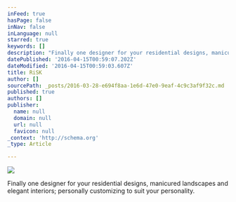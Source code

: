 ```yaml
---
inFeed: true
hasPage: false
inNav: false
inLanguage: null
starred: true
keywords: []
description: "Finally one designer for your residential designs, manicured landscapes and elegant interiors; personally customizing to\_suit your personality."
datePublished: '2016-04-15T00:59:07.202Z'
dateModified: '2016-04-15T00:59:03.607Z'
title: RiSK
author: []
sourcePath: _posts/2016-03-28-e694f8aa-1e6d-47e0-9eaf-4c9c3af9f32c.md
published: true
authors: []
publisher:
  name: null
  domain: null
  url: null
  favicon: null
_context: 'http://schema.org'
_type: Article

---
```

![](https://the-grid-user-content.s3-us-west-2.amazonaws.com/e78bc648-ff97-47a3-be23-e97eb9c31c8b.jpg)

Finally one designer for your residential designs, manicured landscapes and elegant interiors; personally customizing to suit your personality.
